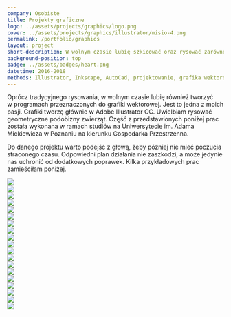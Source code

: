 ```yaml
---
company: Osobiste
title: Projekty graficzne
logo: ../assets/projects/graphics/logo.png
cover: ../assets/projects/graphics/illustrator/misio-4.png
permalink: /portfolio/graphics
layout: project
short-description: W wolnym czasie lubię szkicować oraz rysować zarówno na zwykłej kartce papieru jak i&nbsp;w&nbsp;programach przeznaczonych głównie do tworzenia grafiki wektorowej
background-position: top
badge: ../assets/badges/heart.png
datetime: 2016-2018
methods: Illustrator, Inkscape, AutoCad, projektowanie, grafika wektorowa, umiejętności planowania, umiejętności twórczego rozwiązywania problemów, zdolności manualne, umiejętność organizacji własnej pracy, projekt komputerowy
---
```


Oprócz tradycyjnego rysowania, w&nbsp;wolnym czasie lubię również tworzyć w&nbsp;programach przeznaczonych do grafiki wektorowej. Jest to jedna z&nbsp;moich pasji. Grafiki tworzę głównie w&nbsp;Adobe Illustrator&nbsp;CC. Uwielbiam rysować geometryczne podobizny zwierząt. Część z&nbsp;przedstawionych poniżej prac została wykonana w&nbsp;ramach studiów na Uniwersytecie im.&nbsp;Adama Mickiewicza w&nbsp;Poznaniu na kierunku Gospodarka Przestrzenna.

Do danego projektu warto podejść z&nbsp;głową, żeby później nie mieć poczucia straconego czasu. Odpowiedni plan działania nie zaszkodzi, a&nbsp;może jedynie nas uchronić od dodatkowych poprawek. Kilka przykładowych prac zamieściłam poniżej.

<div class="project-image">
	<img src="../assets/projects/university/7.jpg" />
</div>

<div class="project-image">
	<img src="../assets/projects/university/8.jpg" />
</div>
<div class="project-image">
	<img src="../assets/projects/university/9.jpg" />
</div>
<div class="project-image">
	<img src="../assets/projects/university/10.jpg" />
</div>


<div class="project-image"><img src="../assets/projects/drawings/illustrator/1.png" /></div>
<div class="project-image"><img src="../assets/projects/drawings/illustrator/1a.png" /></div>

<div class="project-image"><img src="../assets/projects/drawings/illustrator/misio-2.png" /></div>
<div class="project-image"><img src="../assets/projects/drawings/illustrator/misio-3.png" /></div>


<div class="project-image">
<img src="../assets/projects/drawings/4.jpg" />
</div>
<div class="project-image"><img src="../assets/projects/drawings/illustrator/4.png" /></div>


<div class="project-image"><img src="../assets/projects/drawings/illustrator/lisek.png" /></div>
<div class="project-image"><img src="../assets/projects/drawings/illustrator/githabek.png" /></div>









<div class="project-image"><img src="../assets/projects/drawings/illustrator/16.png" /></div>
<div class="project-image"><img src="../assets/projects/drawings/illustrator/17.png" /></div>




<div class="project-image">
	<img src="../assets/projects/university/11.jpg" />
</div>
<div class="project-image">
	<img src="../assets/projects/plants-composition/1.jpg" />
</div>
<div class="project-image">
	<img src="../assets/projects/plants-composition/2.jpg" />
</div>
<div class="project-image">
	<img src="../assets/projects/plants-composition/3.jpg" />
</div>
<div class="project-image">
	<img src="../assets/projects/plants-composition/4.jpg" />
</div>
